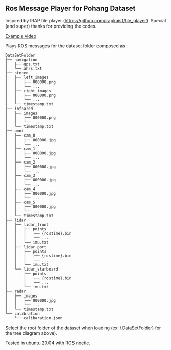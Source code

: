 ## Ros Message Player for Pohang Dataset

Inspired by IRAP file player (https://github.com/irapkaist/file_player).
Special (and super) thanks for providing the codes.

[Example video](https://www.youtube.com/watch?v=Gn_xkNfslrc)

Plays ROS messages for the dataset folder composed as :

```
DataSetFolder
├── navigation
│   ├── gps.txt
│   └── ahrs.txt
├── stereo
│   ├── left_images
│   │   ├── 000000.png
│   │   └── ...
│   ├── right_images
│   │   ├── 000000.png
│   │   └── ...
│   └── timestamp.txt
├── infrared
│   ├── images
│   │   ├── 000000.png
│   │   └── ...
│   └── timestamp.txt
├── omni
│   ├── cam_0
│   │   ├── 000000.jpg
│   │   └── ...
│   ├── cam_1
│   │   ├── 000000.jpg
│   │   └── ...
│   ├── cam_2
│   │   ├── 000000.jpg
│   │   └── ...
│   ├── cam_3
│   │   ├── 000000.jpg
│   │   └── ...
│   ├── cam_4
│   │   ├── 000000.jpg
│   │   └── ...
│   ├── cam_5
│   │   ├── 000000.jpg
│   │   └── ...
│   └── timestamp.txt
├── lidar
│   ├── lidar_front
│   │   ├── points
│   │   │   ├── {rostime}.bin
│   │   │   └── ...
│   │   └── imu.txt
│   ├── lidar_port
│   │   ├── points
│   │   │   ├── {rostime}.bin
│   │   │   └── ...
│   │   └── imu.txt
│   └── lidar_starboard
│       ├── points
│       │   ├── {rostime}.bin
│       │   └── ...
│       └── imu.txt
├── radar
│   ├── images
│   │   ├── 000000.jpg
│   │   └── ...
│   └── timestamp.txt
└── calibration
    └── calibaration.json
```

Select the root folder of the dataset when loading (ex: {DataSetFolder} for the tree diagram above).

Tested in ubuntu 20.04 with ROS noetic.
